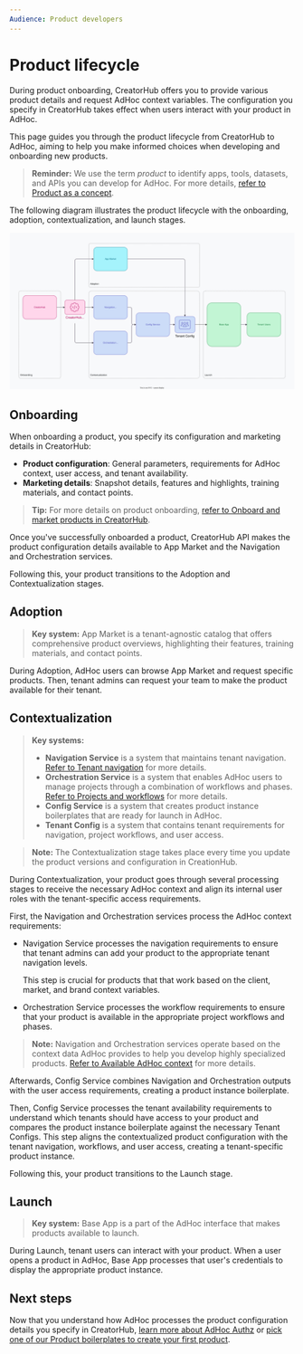 ```yaml
---
Audience: Product developers
---
```


# Product lifecycle

During product onboarding, CreatorHub offers you to provide various product details and request AdHoc context variables. The configuration you specify in CreatorHub takes effect when users interact with your product in AdHoc.

This page guides you through the product lifecycle from CreatorHub to AdHoc, aiming to help you make informed choices when developing and onboarding new products.

> **Reminder:** We use the term _product_ to identify apps, tools, datasets, and APIs you can develop for AdHoc. For more details, [refer to Product as a concept](https://dummy-link.com).

The following diagram illustrates the product lifecycle with the onboarding, adoption, contextualization, and launch stages.

![](./images/product-lifecycle/adhoc-product-lifecycle.svg)

## Onboarding

When onboarding a product, you specify its configuration and marketing details in CreatorHub:

- **Product configuration**: General parameters, requirements for AdHoc context, user access, and tenant availability.
- **Marketing details**: Snapshot details, features and highlights, training materials, and contact points.

> **Tip:** For more details on product onboarding, [refer to Onboard and market products in CreatorHub](https://dummy-link.com).

Once you've successfully onboarded a product, CreatorHub API makes the product configuration details available to App Market and the Navigation and Orchestration services.

Following this, your product transitions to the Adoption and Contextualization stages.

## Adoption

> **Key system:** App Market is a tenant-agnostic catalog that offers comprehensive product overviews, highlighting their features, training materials, and contact points.

During Adoption, AdHoc users can browse App Market and request specific products. Then, tenant admins can request your team to make the product available for their tenant.

## Contextualization

> **Key systems:**
>
> - **Navigation Service** is a system that maintains tenant navigation. [Refer to Tenant navigation](https://dummy-link.com) for more details.
> - **Orchestration Service** is a system that enables AdHoc users to manage projects through a combination of workflows and phases. [Refer to Projects and workflows](https://dummy-link.com) for more details.
> - **Config Service** is a system that creates product instance boilerplates that are ready for launch in AdHoc.
> - **Tenant Config** is a system that contains tenant requirements for navigation, project workflows, and user access.

> **Note:** The Contextualization stage takes place every time you update the product versions and configuration in CreationHub.

During Contextualization, your product goes through several processing stages to receive the necessary AdHoc context and align its internal user roles with the tenant-specific access requirements.

First, the Navigation and Orchestration services process the AdHoc context requirements:

- Navigation Service processes the navigation requirements to ensure that tenant admins can add your product to the appropriate tenant navigation levels.

  This step is crucial for products that that work based on the client, market, and brand context variables.

- Orchestration Service processes the workflow requirements to ensure that your product is available in the appropriate project workflows and phases.

> **Note:** Navigation and Orchestration services operate based on the context data AdHoc provides to help you develop highly specialized products. [Refer to Available AdHoc context](https://dummy-link.com) for more details.

Afterwards, Config Service combines Navigation and Orchestration outputs with the user access requirements, creating a product instance boilerplate.

Then, Config Service processes the tenant availability requirements to understand which tenants should have access to your product and compares the product instance boilerplate against the necessary Tenant Configs. This step aligns the contextualized product configuration with the tenant navigation, workflows, and user access, creating a tenant-specific product instance.

Following this, your product transitions to the Launch stage.

## Launch

> **Key system:** Base App is a part of the AdHoc interface that makes products available to launch.

During Launch, tenant users can interact with your product. When a user opens a product in AdHoc, Base App processes that user's credentials to display the appropriate product instance.

## Next steps

Now that you understand how AdHoc processes the product configuration details you specify in CreatorHub, [learn more about AdHoc Authz](https://dummy-link.com) or [pick one of our Product boilerplates to create your first product](https://dummy-link.com).
